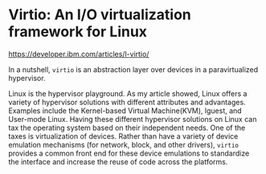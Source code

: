 # Virtio: An I/O virtualization framework for Linux

https://developer.ibm.com/articles/l-virtio/

In a nutshell, `virtio` is an abstraction layer over devices in a paravirtualized hypervisor.

Linux is the hypervisor playground. As my article showed, Linux offers a variety of hypervisor solutions with different attributes and advantages. Examples include the Kernel-based Virtual Machine(KVM), lguest, and User-mode Linux. Having these different hypervisor solutions on Linux can tax the operating system based on their independent needs. One of the taxes is virtualization of devices. Rather than have a variety of device emulation mechanisms (for network, block, and other drivers), `virtio` provides a common front end for these device emulations to standardize the interface and increase the reuse of code across the platforms.